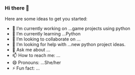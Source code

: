 ### Hi there 👋


Here are some ideas to get you started:

- 🔭 I’m currently working on ...game projects using python
- 🌱 I’m currently learning ...Python 
- 👯 I’m looking to collaborate on ...
- 🤔 I’m looking for help with ...new python project ideas.
- 💬 Ask me about ...
- 📫 How to reach me: ...
- 😄 Pronouns: ...She/her
- ⚡ Fun fact: ...

